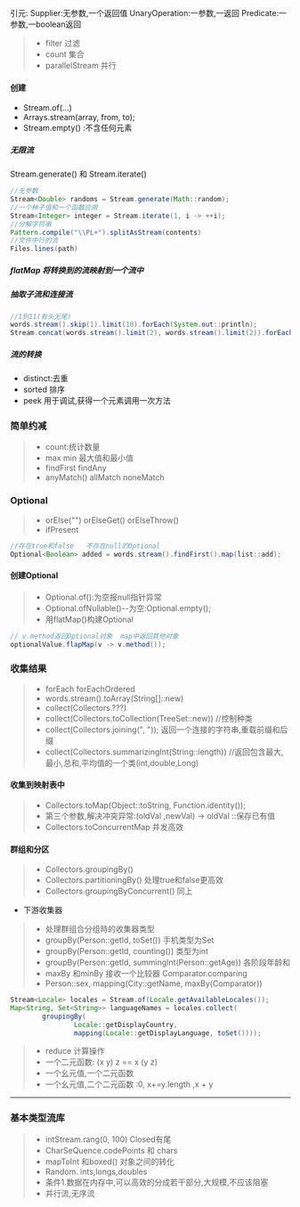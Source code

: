 引元:
Supplier:无参数,一个返回值
UnaryOperation:一参数,一返回
Predicate:一参数,一boolean返回






>* filter 过滤
>* count 集合
>* parallelStream 并行
#### 创建
* Stream.of(...)
* Arrays.stream(array, from, to);
* Stream.empty()  :不含任何元素
##### 无限流
Stream.generate() 和 Stream.iterate()
```java
//无参数
Stream<Double> randoms = Stream.generate(Math::random);
//一个种子值和一个函数应用
Stream<Integer> integer = Stream.iterate(1, i -> ++i);
//分解字符串
Pattern.compile("\\PL+").splitAsStream(contents)
//文件中行的流
Files.lines(path)
```
##### flatMap 将转换到的流映射到一个流中
##### 抽取子流和连接流
```java
//1到11(有头无尾)
words.stream().skip(1).limit(10).forEach(System.out::println);
Stream.concat(words.stream().limit(2), words.stream().limit(2)).forEach(System.out::println);
```
##### 流的转换
* distinct:去重
* sorted  排序
* peek  用于调试,获得一个元素调用一次方法
### 简单约减
>* count:统计数量
>* max min 最大值和最小值
>* findFirst  findAny
>* anyMatch() allMatch noneMatch
### Optional
>* orElse("") orElseGet()  orElseThrow()
>* ifPresent
```java
//存在true和false   不存在null的Optional
Optional<Boolean> added = words.stream().findFirst().map(list::add);
```
#### 创建Optional
>* Optional.of():为空报null指针异常
>* Optional.ofNullable()--为空:Optional.empty();
>* 用flatMap()构建Optional
```java
// v.method返回Optional对象  map中返回其他对象
optionalValue.flapMap(v -> v.method());
```
### 收集结果
>* forEach forEachOrdered
>* words.stream().toArray(String[]::new)
>* collect(Collectors.???)
>* collect(Collectors.toCollection(TreeSet::new))  //控制种类
>* collect(Collectors.joining(", "));  返回一个连接的字符串,重载前缀和后缀
>* collect(Collectors.summarizingInt(String::length))   //返回包含最大,最小,总和,平均值的一个类(int,double,Long)
#### 收集到映射表中
>* Collectors.toMap(Object::toString, Function.identity());
>* 第三个参数,解决冲突异常:(oldVal ,newVal) -> oldVal ::保存已有值
>* Collectors.toConcurrentMap    并发高效
#### 群组和分区
>* Collectors.groupingBy()
>* Collectors.partitioningBy()  处理true和false更高效
>* Collectors.groupingByConcurrent()  同上
* 下游收集器
>* 处理群组合分组時的收集器类型
>* groupBy(Person::getId, toSet()) 手机类型为Set
>* groupBy(Person::getId, counting())  类型为int
>* groupBy(Person::getId, summingInt(Person::getAge))  各阶段年龄和
>* maxBy  和minBy  接收一个比较器 Comparator.comparing
>* Person::sex, mapping(City::getName, maxBy(Comparator))
```java
Stream<Locale> locales = Stream.of(Locale.getAvailableLocales());
Map<String, Set<String>> languageNames = locales.collect(
        groupingBy(
                Locale::getDisplayCountry,
                mapping(Locale::getDisplayLanguage, toSet())));
```
>* reduce 计算操作
>* 一个二元函数: (x y) z  == x (y z)
>* 一个幺元值,一个二元函数
>* 一个幺元值,二个二元函数 :0, x+=y.length ,x + y
---
### 基本类型流库
>* intStream.rang(0, 100)   Closed有尾
>* CharSeQuence.codePoints   和  chars
>* mapToInt   和boxed()   对象之间的转化
>* Random.   ints,longs,doubles
>* 条件1.数据在内存中,可以高效的分成若干部分,大规模,不应该阻塞
>* 并行流,无序流